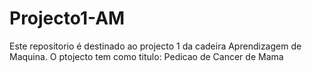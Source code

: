 # Projecto1-AM
Este repositorio é destinado ao projecto 1 da cadeira Aprendizagem de Maquina. O ptojecto tem como titulo: Pedicao de Cancer de Mama
